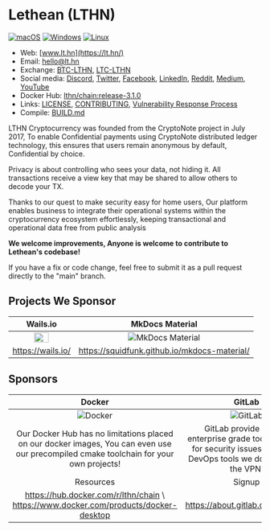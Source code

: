 # Lethean (LTHN)

[![macOS](https://github.com/letheanVPN/blockchain/actions/workflows/macos.yml/badge.svg?branch=release-3.1.0)](https://github.com/letheanVPN/blockchain/actions/workflows/macos.yml)
[![Windows](https://github.com/letheanVPN/blockchain/actions/workflows/windows.yml/badge.svg?branch=release-3.1.0)](https://github.com/letheanVPN/blockchain/actions/workflows/windows.yml)
[![Linux](https://github.com/letheanVPN/blockchain/actions/workflows/linux.yml/badge.svg?branch=release-3.1.0)](https://github.com/letheanVPN/blockchain/actions/workflows/linux.yml)

- Web: [www.lt.hn](https://lt.hn/)
- Email: [hello@lt.hn](mailto:hello@lt.hn)
- Exchange: [BTC-LTHN](https://tradeogre.com/exchange/BTC-LTHN), [LTC-LTHN](https://tradeogre.com/exchange/LTC-LTHN)
- Social media: [Discord](https://discord.gg/6ARhyAc), [Twitter](https://twitter.com/letheanVPN), [Facebook](https://www.facebook.com/lethean.io/), [LinkedIn](https://www.linkedin.com/company/lethean/), [Reddit](https://www.reddit.com/r/Lethean), [Medium](https://medium.com/@letheanVPN), [YouTube](https://www.youtube.com/channel/UCKa_Nw7JysDxgcBJYnraUVA/featured?view_as=subscriber)
- Docker Hub: [lthn/chain:release-3.1.0](https://hub.docker.com/r/lthn/chain/tags?page=1&name=release-3.1)
- Links: [LICENSE](LICENSE), [CONTRIBUTING](CONTRIBUTING.md), [Vulnerability Response Process](VULNERABILITY_RESPONSE_PROCESS.md)
- Compile: [BUILD.md](BUILD.md)


LTHN Cryptocurrency was founded from the CryptoNote project in July 2017, To enable Confidential payments using
CryptoNote distributed ledger technology, this ensures that users remain anonymous by default, Confidential by choice.


Privacy is about controlling who sees your data, not hiding it. All transactions receive a view key that may be shared to allow others to decode your TX.

Thanks to our quest to make security easy for home users, Our platform enables business to integrate their operational systems within the
cryptocurrency ecosystem effortlessly, keeping transactional and operational data free from public analysis

**We welcome improvements, Anyone is welcome to contribute to Lethean's codebase!**


If you have a fix or code change, feel free to submit it as a pull request directly to the "main" branch.

## Projects We Sponsor

Wails.io              |  MkDocs Material
:-------------------------:|:-------------------------:        
 <img src="https://raw.githubusercontent.com/wailsapp/wails/master/logo.png" width="50%"> |  ![MkDocs Material](https://raw.githubusercontent.com/squidfunk/mkdocs-material/master/.github/assets/logo.svg)
https://wails.io/ | https://squidfunk.github.io/mkdocs-material/






## Sponsors
Docker              |  GitLab
:-------------------------:|:-------------------------:
![Docker](https://www.docker.com/sites/default/files/d8/2019-07/horizontal-logo-monochromatic-white.png)  |  ![GitLab](https://about.gitlab.com/images/press/logo/png/gitlab-logo-gray-rgb.png)
Our Docker Hub has no limitations placed on our docker images, You can even use our precompiled cmake toolchain for your own projects! | GitLab provide us with enterprise grade tools to check for security issues, with their DevOps tools we dog food test the VPN.
Resources | Signup
https://hub.docker.com/r/lthn/chain \ https://www.docker.com/products/docker-desktop | https://about.gitlab.com/pricing/


